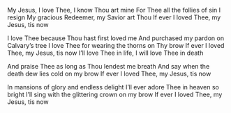 My Jesus, I love Thee, I know Thou art mine 
For Thee all the follies of sin I resign
My gracious Redeemer, my Savior art 
Thou If ever I loved Thee, my Jesus, tis now

I love Thee because Thou hast first loved me 
And purchased my pardon on Calvary’s tree
I love Thee for wearing the thorns on Thy brow 
If ever I loved Thee, my Jesus, tis now
I’ll love Thee in life, I will love Thee in death

And praise Thee as long as Thou lendest me breath 
And say when the death dew lies cold on my brow 
If ever I loved Thee, my Jesus, tis now

In mansions of glory and endless delight
I’ll ever adore Thee in heaven so bright
I’ll sing with the glittering crown on my brow 
If ever I loved Thee, my Jesus, tis now